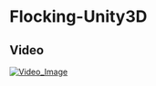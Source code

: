 # Flocking-Unity3D

## Video
[![Video_Image](https://img.youtube.com/vi/ULY0cM2hw4Q/0.jpg)](https://youtu.be/ULY0cM2hw4Q)
